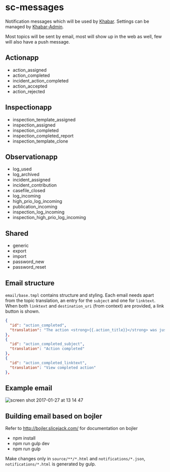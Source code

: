 # sc-messages
Notification messages which will be used by [Khabar](https://github.com/biulletind/khabar).
Settings can be managed by [Khabar-Admin](https://github.com/biulletind/khabar-admin).

Most topics will be sent by email, most will show up in the web as well, few will also have a push message.

## Actionapp
* action_assigned
* action_completed
* incident_action_completed
* action_accepted
* action_rejected

## Inspectionapp
* inspection_template_assigned
* inspection_assigned
* inspection_completed
* inspection_completed_report
* inspection_template_clone

## Observationapp
* log_used
* log_archived
* incident_assigned
* incident_contribution
* casefile_closed
* log_incoming
* high_prio_log_incoming
* publication_incoming
* inspection_log_incoming
* inspection_high_prio_log_incoming

## Shared
* generic
* export
* import
* password_new
* password_reset

## Email structure
`email/base.tmpl` contains structure and styling.
Each email needs apart from the topic translation, an entry for the `subject` and one for `linktext`.
When both `linktext` and `destination_uri` (from context) are provided, a link button is shown.
```json
{
  "id": "action_completed",
  "translation": "The action <strong>{{.action_title}}</strong> was just completed by <strong>{{.assignee}}</strong>."
},
{
  "id": "action_completed_subject",
  "translation": "Action completed"
},
{
  "id": "action_completed_linktext",
  "translation": "View completed action"
},
```

## Example email
![screen shot 2017-01-27 at 13 14 47](https://cloud.githubusercontent.com/assets/2291242/22370833/ce31a18a-e493-11e6-91e4-6c506af05d86.png)

## Building email based on bojler

Refer to http://bojler.slicejack.com/ for documentation on bojler
- npm install
- npm run gulp dev
- npm run gulp

Make changes only in `source/**/*.html` and `notifications/*.json`, `notifications/*.html` is generated by gulp.
